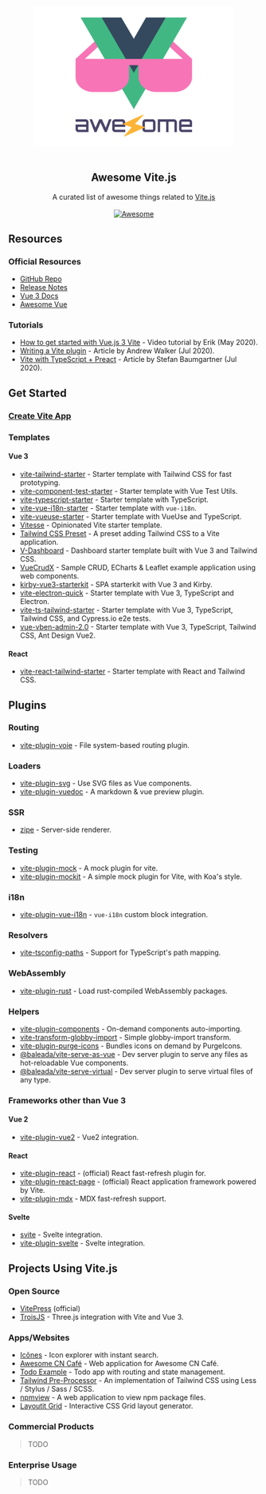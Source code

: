<!--lint disable awesome-heading awesome-git-repo-age awesome-github awesome-toc-->

<p align="center">
  <br>
  <img width="400" src="./assets/logo.svg" alt="logo of awesome-vite repository">
  <br>
  <br>
</p>

<h2 align='center'>Awesome Vite.js</h2>

<p align='center'>
A curated list of awesome things related to <a href='https://github.com/vitejs/vite'>Vite.js</a>
<br><br>

<a href='https://github.com/sindresorhus/awesome'>
<img src='https://cdn.rawgit.com/sindresorhus/awesome/d7305f38d29fed78fa85652e3a63e154dd8e8829/media/badge.svg' alt='Awesome'>
</a>
</p>

## Resources

### Official Resources

- [GitHub Repo](https://github.com/vitejs/vite)
- [Release Notes](https://github.com/vitejs/vite/blob/master/CHANGELOG.md)
- [Vue 3 Docs](https://v3.vuejs.org/)
- [Awesome Vue](https://github.com/vuejs/awesome-vue)

### Tutorials

- [How to get started with Vue.js 3 Vite](https://youtu.be/rcwaATlq7Ns) - Video tutorial by Erik (May 2020).
- [Writing a Vite plugin](https://medium.com/@axwdev/writing-a-vite-plugin-for-vue-3-5bcc1c0915e0) - Article by Andrew Walker (Jul 2020).
- [Vite with TypeScript + Preact](https://fettblog.eu/typescript-vite-preact/) - Article by Stefan Baumgartner (Jul 2020).

## Get Started

### [Create Vite App](https://github.com/vitejs/create-vite-app)

### Templates

#### Vue 3

- [vite-tailwind-starter](https://github.com/posva/vite-tailwind-starter) - Starter template with Tailwind CSS for fast prototyping.
- [vite-component-test-starter](https://github.com/JessicaSachs/vite-component-test-starter) - Starter template with Vue Test Utils.
- [vite-typescript-starter](https://github.com/ktsn/vite-typescript-starter) - Starter template with TypeScript.
- [vite-vue-i18n-starter](https://github.com/intlify/vite-vue-i18n-starter) - Starter template with `vue-i18n`.
- [vite-vueuse-starter](https://github.com/antfu/vite-vueuse-starter) - Starter template with VueUse and TypeScript.
- [Vitesse](https://github.com/antfu/vitesse) - Opinionated Vite starter template.
- [Tailwind CSS Preset](https://github.com/use-preset/tailwindcss) - A preset adding Tailwind CSS to a Vite application.
- [V-Dashboard](https://github.com/sorxrob/v-dashboard) - Dashboard starter template built with Vue 3 and Tailwind CSS.
- [VueCrudX](https://github.com/ais-one/vue-crud-x) - Sample CRUD, ECharts & Leaflet example application using web components.
- [kirby-vue3-starterkit](https://github.com/johannschopplich/kirby-vue3-starterkit) - SPA starterkit with Vue 3 and Kirby.
- [vite-electron-quick](https://github.com/MangoTsing/vite-electron-quick) - Starter template with Vue 3, TypeScript and Electron.
- [vite-ts-tailwind-starter](https://github.com/Uninen/vite-ts-tailwind-starter) - Starter template with Vue 3, TypeScript, Tailwind CSS, and Cypress.io e2e tests.
- [vue-vben-admin-2.0](https://github.com/anncwb/vue-vben-admin) - Starter template with Vue 3, TypeScript, Tailwind CSS, Ant Design Vue2.

#### React

- [vite-react-tailwind-starter](https://github.com/sorxrob/vite-react-tailwind-starter) - Starter template with React and Tailwind CSS.

## Plugins

### Routing

- [vite-plugin-voie](https://github.com/vamplate/vite-plugin-voie) - File system-based routing plugin.

### Loaders

- [vite-plugin-svg](https://github.com/visualfanatic/vite-plugin-svg) - Use SVG files as Vue components.
- [vite-plugin-vuedoc](https://github.com/JasKang/vite-plugin-vuedoc) - A markdown & vue preview plugin.

### SSR

- [zipe](https://github.com/pikax/zipe) - Server-side renderer.

### Testing

- [vite-plugin-mock](https://github.com/anncwb/vite-plugin-mock) - A mock plugin for vite.
- [vite-plugin-mockit](https://github.com/xuxihai123/vite-plugin-mockit) - A simple mock plugin for Vite, with Koa's style.

### i18n

- [vite-plugin-vue-i18n](https://github.com/intlify/vite-plugin-vue-i18n) - `vue-i18n` custom block integration.

### Resolvers

- [vite-tsconfig-paths](https://github.com/aleclarson/vite-tsconfig-paths) - Support for TypeScript's path mapping.

### WebAssembly

- [vite-plugin-rust](https://github.com/gliheng/vite-plugin-rust) - Load rust-compiled WebAssembly packages.

### Helpers

- [vite-plugin-components](https://github.com/antfu/vite-plugin-components) - On-demand components auto-importing.
- [vite-transform-globby-import](https://github.com/luxueyan/vite-transform-globby-import) - Simple globby-import transform.
- [vite-plugin-purge-icons](https://github.com/antfu/purge-icons/tree/main/packages/vite-plugin-purge-icons) - Bundles icons on demand by PurgeIcons.
- [@baleada/vite-serve-as-vue](https://baleada.netlify.app/docs/vite-serve-as-vue) - Dev server plugin to serve any files as hot-reloadable Vue components.
- [@baleada/vite-serve-virtual](https://baleada.netlify.app/docs/vite-serve-virtual) - Dev server plugin to serve virtual files of any type.

### Frameworks other than Vue 3

#### Vue 2

- [vite-plugin-vue2](https://github.com/underfin/vite-plugin-vue2) - Vue2 integration.

#### React

- [vite-plugin-react](https://github.com/vitejs/vite-plugin-react) - (official) React fast-refresh plugin for.
- [vite-plugin-react-page](https://github.com/vitejs/vite-plugin-react-pages) - (official) React application framework powered by Vite.
- [vite-plugin-mdx](https://github.com/vitejs/vite-plugin-react-pages/tree/master/packages/vite-plugin-mdx) - MDX fast-refresh support.

#### Svelte

- [svite](https://github.com/dominikg/svite) - Svelte integration.
- [vite-plugin-svelte](https://github.com/intrnl/vite-plugin-svelte) - Svelte integration.

## Projects Using Vite.js

### Open Source

- [VitePress](https://github.com/vuejs/vitepress) (official)
- [TroisJS](https://github.com/troisjs/trois) - Three.js integration with Vite and Vue 3.

### Apps/Websites

- [Icônes](https://github.com/antfu/icones) - Icon explorer with instant search.
- [Awesome CN Café](https://github.com/antfu/awesome-cn-cafe-web) - Web application for Awesome CN Café.
- [Todo Example](https://github.com/beary/vite-example) - Todo app with routing and state management.
- [Tailwind Pre-Processor](https://github.com/xiaoluoboding/tailwind-pre-processor) - An implementation of Tailwind CSS using Less / Stylus / Sass / SCSS.
- [npmview](https://github.com/pd4d10/npmview) - A web application to view npm package files.
- [Layoutit Grid](https://github.com/Leniolabs/layoutit-grid) - Interactive CSS Grid layout generator.


### Commercial Products

> TODO

### Enterprise Usage

> TODO
